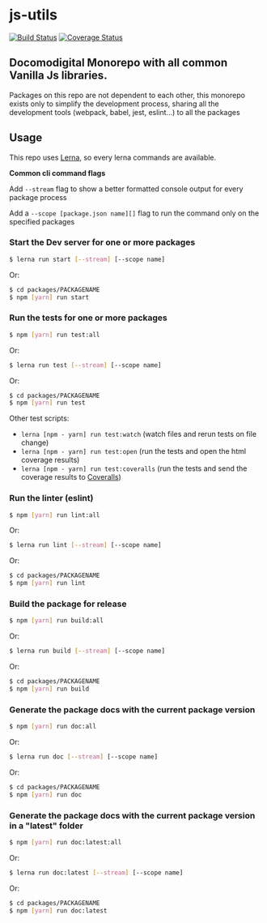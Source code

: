 # js-utils

[![Build Status](https://travis-ci.com/docomodigital/js-utils.svg?branch=master)](https://travis-ci.com/docomodigital/js-utils)
[![Coverage Status](https://coveralls.io/repos/github/docomodigital/js-utils/badge.svg?branch=master)](https://coveralls.io/github/docomodigital/js-utils?branch=master)

## Docomodigital Monorepo with all common Vanilla Js libraries.

Packages on this repo are not dependent to each other, this monorepo exists only to simplify the development process, sharing all the development tools (webpack, babel, jest, eslint...) to all the packages

## Usage

This repo uses [Lerna](https://github.com/lerna/lerna), so every lerna commands are available.

**Common cli command flags**

Add `--stream` flag to show a better formatted console output for every package process

Add a `--scope [package.json name][]` flag to run the command only on the specified packages

### Start the Dev server for one or more packages
```bash
$ lerna run start [--stream] [--scope name]
```
Or:
```bash
$ cd packages/PACKAGENAME
$ npm [yarn] run start
```

### Run the tests for one or more packages
```bash
$ npm [yarn] run test:all
```
Or:
```bash
$ lerna run test [--stream] [--scope name]
```
Or:
```bash
$ cd packages/PACKAGENAME
$ npm [yarn] run test
```
Other test scripts:
* `lerna [npm - yarn] run test:watch` (watch files and rerun tests on file change)
* `lerna [npm - yarn] run test:open` (run the tests and open the html coverage results)
* `lerna [npm - yarn] run test:coveralls` (run the tests and send the coverage results to [Coveralls](https://coveralls.io))

### Run the linter (eslint)
```bash
$ npm [yarn] run lint:all
```
Or:
```bash
$ lerna run lint [--stream] [--scope name]
```
Or:
```bash
$ cd packages/PACKAGENAME
$ npm [yarn] run lint
```

### Build the package for release
```bash
$ npm [yarn] run build:all
```
Or:
```bash
$ lerna run build [--stream] [--scope name]
```
Or:
```bash
$ cd packages/PACKAGENAME
$ npm [yarn] run build
```

### Generate the package docs with the current package version
```bash
$ npm [yarn] run doc:all
```
Or:
```bash
$ lerna run doc [--stream] [--scope name]
```
Or:
```bash
$ cd packages/PACKAGENAME
$ npm [yarn] run doc
```

### Generate the package docs with the current package version in a "latest" folder
```bash
$ npm [yarn] run doc:latest:all
```
Or:
```bash
$ lerna run doc:latest [--stream] [--scope name]
```
Or:
```bash
$ cd packages/PACKAGENAME
$ npm [yarn] run doc:latest
```
